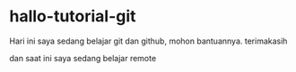 # hallo-tutorial-git

Hari ini saya sedang belajar git dan github, mohon bantuannya. terimakasih

dan saat ini saya sedang belajar remote

